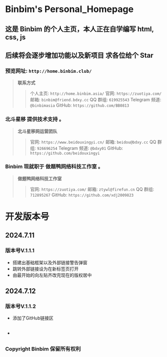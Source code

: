 # Binbim's Personal_Homepage
## 这是 **Binbim** 的个人主页，本人正在自学编写 html, css, js
## 后续将会逐步增加功能以及新项目 求各位给个 Star

### 预览网址: `http://home.binbim.club/`

> **联系方式**
>> 个人主页: `http://home.binbim.asia/`
>> 官网: `https://zuotiya.com/`
>> 邮箱: `binbim@friend.bdxy.cc`
>> QQ 群组: `619925543`
>> Telegram 频道: `@binbimasia`
>> GitHub: `https://github.com/BB0813`

### **北斗星移** 提供技术支持 。
> **北斗星移网运营团队**
>> 官网: `https://www.beidouxingyi.cn/`
>> 邮箱: `beidou@bdxy.cc`
>> QQ 群组: `926696254`
>> Telegram 频道: `@bdxy01`
>> GitHub: `https://github.com/beidouxingyi`

### **Binbim** 现就职于 **做题鸭网络科技工作室** 。
> **做题鸭网络科技工作室**
>> 官网: `https://zuotiya.com/`
>> 邮箱: `ztywl@firefun.cn`
>> QQ 群组: `712895267`
>> GitHub: `https://github.com/xdj2009823`

# 开发版本号
## 2024.7.11 
### 版本号V.1.1.1
* 搭建出基础框架以及外部链接警告弹窗
* 跳转外部链接设为在新标签页打开
* 由最开始的向左贴齐改完现在的版权居中

## 2024.7.12
### 版本号V.1.1.2
* 添加了GitHub链接区

## 
### 
* 


##
###

##
###




### Copyright Binbim 保留所有权利
